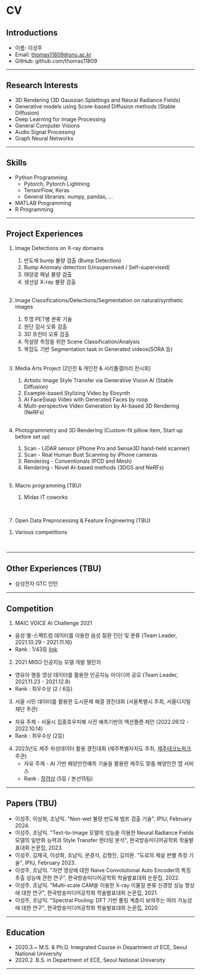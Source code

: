 <!-- Header -->

# CV

## Introductions

- 이름: 이성주
- Email: thomas11809@snu.ac.kr
- GitHub: github.com/thomas11809

---

## Research Interests

- 3D Rendering (3D Gaussian Splattings and Neural Radiance Fields)
- Generative models using Score-based Diffusion methods (Stable Diffusion)
- Deep Learning for Image Processing
- General Computer Visions
- Audio Signal Processing
- Graph Neural Networks

---

## Skills

- Python Programming
  - Pytorch, Pytorch Lightning
  - TensorFlow, Keras
  - General libraries: numpy, pandas, ...
- MATLAB Programming
- R Programming

---

## Project Experiences

1. Image Detections on X-ray domains
   1) 반도체 bump 불량 검출 (Bump Detection)
   2) Bump Anomaly detection (Unsupervised / Self-supervised)
   3) 태양광 패널 불량 검출
   4) 생선살 X-ray 불량 검출
     <br/>

2. Image Classifications/Detections/Segmentation on natural/synthetic images
   1) 투명 PET병 분류 기술
   2) 원단 검사 오류 검출
   3) 3D 프린터 오류 검출
   4) 적설량 측정을 위한 Scene Classification/Analysis
   5) 복잡도 기반 Segmentation task in Generated videos(SORA 등)
   <br/>

3. Media Arts Project (2인전 & 개인전 & 서리풀갤러리 전시회)
   1) Artistic Image Style Transfer via Generative Vision AI (Stable Diffusion)
   2) Example-based Stylizing Video by Ebsynth
   3) AI FaceSwap Video with Generated Faces by roop
   4) Multi-perspective Video Generation by AI-based 3D Rendering (NeRFs)
   <br/>

4. Photogrammetry and 3D Rendering (Custom-fit pillow item, Start up before set up)
   1) Scan - LiDAR sensor (iPhone Pro and Sense3D hand-held scanner)
   2) Scan - Real Human Bust Scanning by iPhone cameras
   3) Rendering - Conventionals (PCD and Mesh)
   4) Rendering - Novel AI-based methods (3DGS and NeRFs)
   <br/>

5. Macro programming (TBU)
   1) Midas IT coworks
<br/>

7. Open Data Preprocessing & Feature Engineering (TBU)
  1) Various competitions
<br/>

---

## Other Experiences (TBU)

- 삼성전자 GTC 인턴

---

## Competition

1. MAIC VOICE AI Challenge 2021
  - 음성 멜-스펙트럼 데이터를 이용한 음성 질환 진단 및 분류 (Team Leader, 2021.10.29 - 2021.11.16)
  - Rank : 1/43등
  [link](https://github.com/papari1123/MAIC_VOICE_AI_Challenge_2021)
  
2. 2021 MISO 인공지능 모델 개발 챌린지
  - 영유아 행동 영상 데이터를 활용한 인공지능 아이디어 공모 (Team Leader, 2021.11.23 - 2021.12.8)
  - Rank : 최우수상 (2 / 6등)

3. 서울 시민 데이터를 활용한 도시문제 해결 경진대회 (서울특별시 주최, 서울디지털재단 주관)
  - 자유 주제 - 서울시 집중호우피해 사전 예측기반의 액션플랜 제안 (2022.09.12 - 2022.10.14)
  - Rank : 최우수상 (2등)

4. 2023년도 제주 위성데이터 활용 경진대회 (제주특별자치도 주최, [제주테크노파크](https://aifactory.space/page/jtp) 주관)
    - 자유 주제 - AI 기반 해양안전예측 기술을 활용한 제주도 맞춤 해양안전 앱 서비스
    - Rank : [장려상](https://www.headlinejeju.co.kr/news/articleView.html?idxno=534992) (5등 / 본선15팀)

---

## Papers (TBU)
- 이성주, 이상화, 조남익. "Non-wet 불량 반도체 범프 검출 기술", IPIU, February 2024.
- 이성주, 조남익. "Text-to-Image 모델의 성능을 이용한 Neural Radiance Fields 모델의 일반화 능력과 Style Transfer 렌더링 분석", 한국방송미디어공학회 학술발표대회 논문집, 2023.
- 이성주, 김재국, 이상화, 조남익, 문경석, 김형진, 김의환. "도로의 제설 판별 측정 기술", IPIU, February 2023.
- 이성주, 조남익. "자연 영상에 대한 Naive Convolutional Auto Encoder의 특징 추출 성능에 관한 연구", 한국방송미디어공학회 학술발표대회 논문집, 2022.
- 이성주, 조남익. "Multi-scale CAM을 이용한 X-ray 이물질 분류 신경망 성능 향상에 대한 연구", 한국방송미디어공학회 학술발표대회 논문집, 2021.
- 이성주, 조남익. "Spectral Pooling: DFT 기반 풀링 계층이 보여주는 여러 가능성에 대한 연구", 한국방송미디어공학회 학술발표대회 논문집, 2020.



---

## Education

- 2020.3.~ M.S. & Ph.D. Integrated Course in Department of ECE, Seoul National University
- 2020.2. B.S. in Department of ECE, Seoul National University

---
